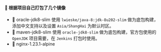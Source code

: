 #### 🎸 根据项目自己打包了几个镜像
- 🚗 oracle-jdk8-slim 使用 `lwieske/java-8:jdk-8u202-slim` 做为底包构建，添加中文支持以及设置 `Asia/ShangHai` 为默认时区。
- 🚕 maven-jdk8-slim 使用 `oracle-jdk8-slim` 做为底包构建，官方包使用的 `OpenJDK` 项目需要，在 `Jenkins` 打包时使用。
- 🚙 nginx-1.23.1-alpine